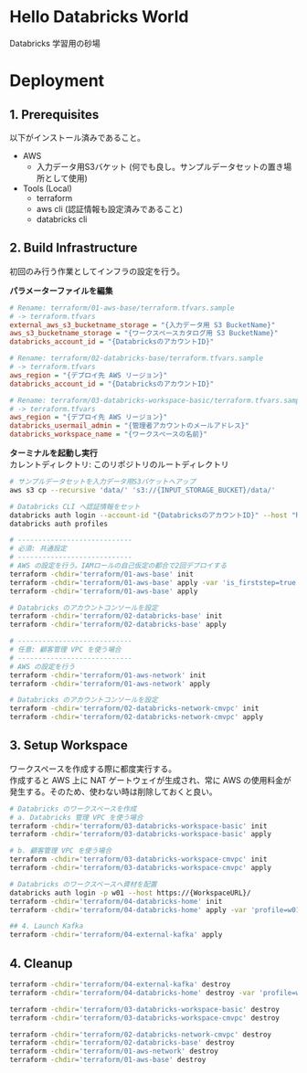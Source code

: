 # Hello Databricks World
Databricks 学習用の砂場

# Deployment
## 1. Prerequisites
以下がインストール済みであること。

* AWS
  * 入力データ用S3バケット (何でも良し。サンプルデータセットの置き場所として使用)
* Tools (Local)
  * terraform  
  * aws cli (認証情報も設定済みであること)
  * databricks cli

## 2. Build Infrastructure
初回のみ行う作業としてインフラの設定を行う。

**パラメーターファイルを編集**

```ini
# Rename: terraform/01-aws-base/terraform.tfvars.sample
# -> terraform.tfvars
external_aws_s3_bucketname_storage = "{入力データ用 S3 BucketName}"
aws_s3_bucketname_storage = "{ワークスペースカタログ用 S3 BucketName}"
databricks_account_id = "{DatabricksのアカウントID}"

# Rename: terraform/02-databricks-base/terraform.tfvars.sample
# -> terraform.tfvars
aws_region = "{デプロイ先 AWS リージョン}"
databricks_account_id = "{DatabricksのアカウントID}"

# Rename: terraform/03-databricks-workspace-basic/terraform.tfvars.sample
# -> terraform.tfvars
aws_region = "{デプロイ先 AWS リージョン}"
databricks_usermail_admin = "{管理者アカウントのメールアドレス}"
databricks_workspace_name = "{ワークスペースの名前}"
```

**ターミナルを起動し実行**  
カレントディレクトリ: このリポジトリのルートディレクトリ

```sh
# サンプルデータセットを入力データ用S3バケットへアップ
aws s3 cp --recursive 'data/' 's3://{INPUT_STORAGE_BUCKET}/data/'

# Databricks CLI へ認証情報をセット
databricks auth login --account-id "{DatabricksのアカウントID}" --host "https://accounts.cloud.databricks.com" -p DEFAULT
databricks auth profiles

# ----------------------------
# 必須: 共通設定
# ----------------------------
# AWS の設定を行う。IAMロールの自己仮定の都合で2回デプロイする
terraform -chdir='terraform/01-aws-base' init
terraform -chdir='terraform/01-aws-base' apply -var 'is_firststep=true'
terraform -chdir='terraform/01-aws-base' apply

# Databricks のアカウントコンソールを設定
terraform -chdir='terraform/02-databricks-base' init
terraform -chdir='terraform/02-databricks-base' apply

# ----------------------------
# 任意: 顧客管理 VPC を使う場合
# ----------------------------
# AWS の設定を行う
terraform -chdir='terraform/01-aws-network' init
terraform -chdir='terraform/01-aws-network' apply

# Databricks のアカウントコンソールを設定
terraform -chdir='terraform/02-databricks-network-cmvpc' init
terraform -chdir='terraform/02-databricks-network-cmvpc' apply
```

## 3. Setup Workspace
ワークスペースを作成する際に都度実行する。  
作成すると AWS 上に NAT ゲートウェイが生成され、常に AWS の使用料金が発生する。そのため、使わない時は削除しておくと良い。

```sh
# Databricks のワークスペースを作成
# a. Databricks 管理 VPC を使う場合
terraform -chdir='terraform/03-databricks-workspace-basic' init
terraform -chdir='terraform/03-databricks-workspace-basic' apply

# b. 顧客管理 VPC を使う場合
terraform -chdir='terraform/03-databricks-workspace-cmvpc' init
terraform -chdir='terraform/03-databricks-workspace-cmvpc' apply

# Databricks のワークスペースへ資材を配置
databricks auth login -p w01 --host https://{WorkspaceURL}/
terraform -chdir='terraform/04-databricks-home' init
terraform -chdir='terraform/04-databricks-home' apply -var 'profile=w01'

## 4. Launch Kafka
terraform -chdir='terraform/04-external-kafka' apply

```

## 4. Cleanup

```sh
terraform -chdir='terraform/04-external-kafka' destroy
terraform -chdir='terraform/04-databricks-home' destroy -var 'profile=w01'

terraform -chdir='terraform/03-databricks-workspace-basic' destroy
terraform -chdir='terraform/03-databricks-workspace-cmvpc' destroy

terraform -chdir='terraform/02-databricks-network-cmvpc' destroy
terraform -chdir='terraform/02-databricks-base' destroy
terraform -chdir='terraform/01-aws-network' destroy
terraform -chdir='terraform/01-aws-base' destroy

```
